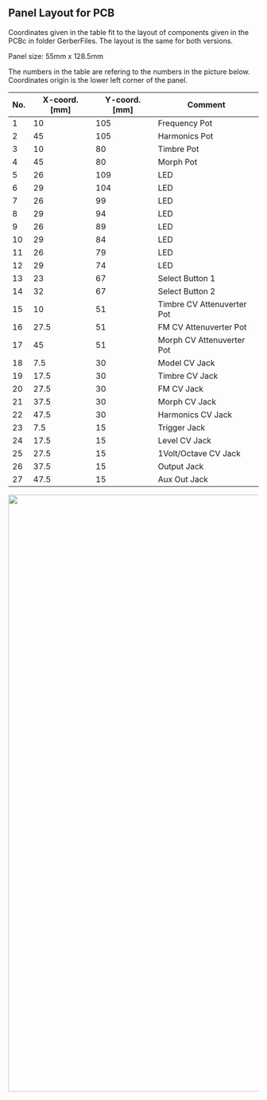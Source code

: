 ## Panel Layout for PCB

Coordinates given in the table fit to the layout of components given in the PCBc in folder GerberFiles.
The layout is the same for both versions.

Panel size: 55mm x 128.5mm

The numbers in the table are refering to the numbers in the picture below.
Coordinates origin is the lower left corner of the panel.


| No. | X-coord. [mm] | Y-coord. [mm] | Comment |
| --- | --- | --- | --- |
| 1 | 10 | 105 | Frequency Pot |
| 2 | 45 | 105 | Harmonics Pot |
| 3 | 10 | 80 | Timbre Pot |
| 4 | 45 | 80 | Morph Pot |
| 5 | 26 | 109 | LED |
| 6 | 29 | 104 | LED |
| 7 | 26 | 99 | LED |
| 8 | 29 | 94 | LED |
| 9 | 26 | 89 | LED |
| 10 | 29 | 84 | LED |
| 11 | 26 | 79 | LED |
| 12 | 29 | 74 | LED |
| 13 | 23 | 67 | Select Button 1 |
| 14 | 32 | 67 | Select Button 2 |
| 15 | 10 | 51 | Timbre CV Attenuverter Pot |
| 16 | 27.5 | 51 | FM CV Attenuverter Pot |
| 17 | 45 | 51 | Morph CV Attenuverter Pot |
| 18 | 7.5 | 30 | Model CV Jack |
| 19 | 17.5 | 30 | Timbre CV Jack |
| 20 | 27.5 | 30 | FM CV Jack |
| 21 | 37.5 | 30 | Morph CV Jack |
| 22 | 47.5 | 30 | Harmonics CV Jack |
| 23 | 7.5 | 15 | Trigger Jack |
| 24 | 17.5 | 15 | Level CV Jack |
| 25 | 27.5 | 15 | 1Volt/Octave CV Jack |
| 26 | 37.5 | 15 | Output Jack |
| 27 | 47.5 | 15 | Aux Out Jack |

<img height="1200" src="https://user-images.githubusercontent.com/97026614/227709006-a9e2a73a-a953-4929-94f7-2f4f63d86080.png"> 
